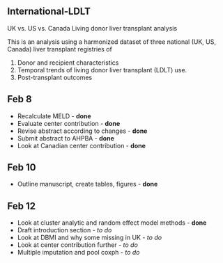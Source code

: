## International-LDLT
UK vs. US vs. Canada Living donor liver transplant analysis

This is an analysis using a harmonized dataset of three national (UK, US, Canada) liver transplant registries of
1. Donor and recipient characteristics 
2. Temporal trends of living donor liver transplant (LDLT) use.
3. Post-transplant outcomes

## Feb 8
- Recalculate MELD - **done**
- Evaluate center contribution - **done**
- Revise abstract according to changes - **done**
- Submit abstract to AHPBA - **done**
- Look at Canadian center contribution - **done**

## Feb 10
- Outline manuscript, create tables, figures - **done**

## Feb 12
- Look at cluster analytic and random effect model methods - **done**
- Draft introduction section - *to do*
- Look at DBMI and why some missing in UK - *to do*
- Look at center contribution further - *to do*
- Multiple imputation and pool coxph - *to do*
